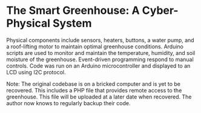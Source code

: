 # The Smart Greenhouse: A Cyber-Physical System
Physical components include sensors, heaters, buttons, a water pump, and a roof-lifting motor to maintain optimal greenhouse conditions. Arduino scripts are used to monitor and maintain the temperature, humidity, and soil moisture of the greenhouse. Event-driven programming respond to manual controls. Code was run on an Arduino microcontroller and displayed to an LCD using I2C protocol.

Note: The original codebase is on a bricked computer and is yet to be recovered. This includes a PHP file that provides remote access to the greenhouse. This file will be uploaded at a later date when recovered.  The author now knows to regularly backup their code.
